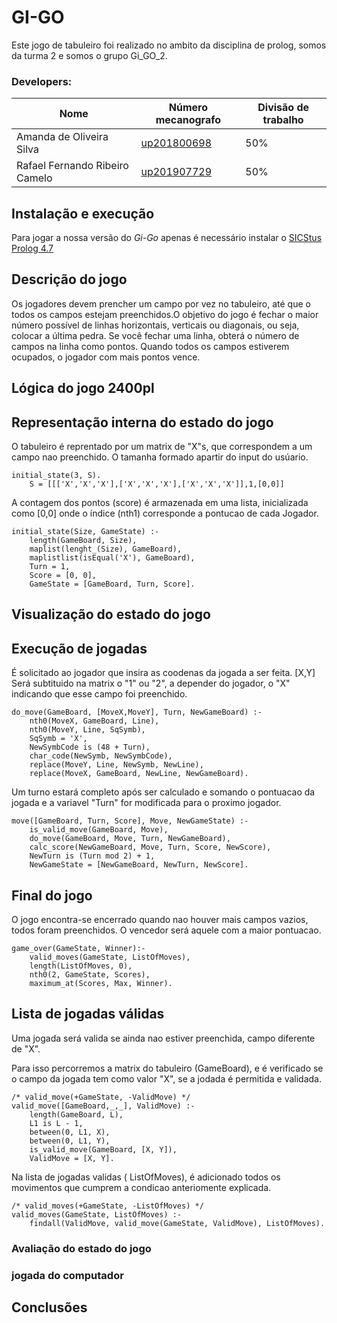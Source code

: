 # GI-GO

Este jogo de tabuleiro foi realizado no ambito da disciplina de prolog, somos da turma 2 e somos o grupo Gi_GO_2.

### Developers:
| Nome | Número mecanografo | Divisão de trabalho |
|---|---|---|
| Amanda de Oliveira Silva | [up201800698](https://sigarra.up.pt/feup/pt/fest_geral.cursos_list?pv_num_unico=201800698)| 50% |
| Rafael Fernando Ribeiro Camelo | [up201907729](https://sigarra.up.pt/feup/pt/fest_geral.cursos_list?pv_num_unico=201907729) | 50% |

## Instalação e execução

Para jogar a nossa versão do *Gi-Go* apenas é necessário instalar o [SICStus Prolog 4.7](https://sicstus.sics.se)

## Descrição do jogo
Os jogadores devem prencher um campo por vez no tabuleiro, até que o todos os campos estejam preenchidos.O objetivo do jogo é fechar o maior número possível de linhas horizontais, verticais ou diagonais, ou seja, colocar a última pedra. Se você fechar uma linha, obterá o número de campos na linha como pontos. Quando todos os campos estiverem ocupados, o jogador com mais pontos vence.

## Lógica do jogo 2400pl

## Representação interna do estado do jogo 

O tabuleiro é reprentado por um matrix de "X"s, que correspondem a um campo nao preenchido. O tamanha formado apartir do input do usúario.


```
initial_state(3, S).
    S = [[['X','X','X'],['X','X','X'],['X','X','X']],1,[0,0]]
```


A contagem dos pontos (score) é armazenada em uma lista, inicializada como [0,0] onde o índice (nth1) corresponde a pontucao de cada Jogador.


```
initial_state(Size, GameState) :-
    length(GameBoard, Size),
    maplist(lenght_(Size), GameBoard),
    maplistlist(isEqual('X'), GameBoard),
    Turn = 1,
    Score = [0, 0],
    GameState = [GameBoard, Turn, Score].
```



## Visualização do estado do jogo


## Execução de jogadas
É solicitado ao jogador que insira as coodenas da jogada a ser feita. [X,Y]
Será subtituido na matrix o "1" ou "2", a depender do jogador,  o "X" indicando que esse campo foi preenchido.
```
do_move(GameBoard, [MoveX,MoveY], Turn, NewGameBoard) :-
    nth0(MoveX, GameBoard, Line),
    nth0(MoveY, Line, SqSymb),
    SqSymb = 'X',
    NewSymbCode is (48 + Turn),
    char_code(NewSymb, NewSymbCode),
    replace(MoveY, Line, NewSymb, NewLine),
    replace(MoveX, GameBoard, NewLine, NewGameBoard).  
```
Um turno estará completo após ser calculado e somando o pontuacao da jogada e a variavel "Turn" for modificada para o proximo jogador.

```
move([GameBoard, Turn, Score], Move, NewGameState) :-
    is_valid_move(GameBoard, Move),
    do_move(GameBoard, Move, Turn, NewGameBoard),
    calc_score(NewGameBoard, Move, Turn, Score, NewScore),
    NewTurn is (Turn mod 2) + 1,    
    NewGameState = [NewGameBoard, NewTurn, NewScore].
```
## Final do jogo

O jogo encontra-se encerrado quando nao houver mais campos vazios, todos foram preenchidos.
O vencedor será aquele com a maior pontuacao.
```
game_over(GameState, Winner):-
    valid_moves(GameState, ListOfMoves),
    length(ListOfMoves, 0),
    nth0(2, GameState, Scores),
    maximum_at(Scores, Max, Winner).

``` 


## Lista de jogadas válidas
Uma jogada será valida se ainda nao estiver preenchida, campo diferente de "X".

Para isso percorremos a matrix do tabuleiro (GameBoard), e é verificado se o campo da jogada tem como valor "X", se a jodada é permitida e  validada.

```
/* valid_move(+GameState, -ValidMove) */
valid_move([GameBoard,_,_], ValidMove) :-
    length(GameBoard, L),
    L1 is L - 1,
    between(0, L1, X),
    between(0, L1, Y),
    is_valid_move(GameBoard, [X, Y]),
    ValidMove = [X, Y].
```

Na lista de jogadas validas ( ListOfMoves), é adicionado todos os movimentos que cumprem a condicao anteriomente explicada.

```
/* valid_moves(+GameState, -ListOfMoves) */
valid_moves(GameState, ListOfMoves) :-
    findall(ValidMove, valid_move(GameState, ValidMove), ListOfMoves).
```

### Avaliação do estado do jogo
### jogada do computador

## Conclusões